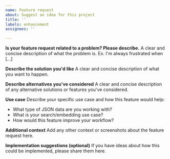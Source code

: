 ```yaml
---
name: Feature request
about: Suggest an idea for this project
title: ''
labels: enhancement
assignees: ''

---
```


**Is your feature request related to a problem? Please describe.**
A clear and concise description of what the problem is. Ex. I'm always frustrated when [...]

**Describe the solution you'd like**
A clear and concise description of what you want to happen.

**Describe alternatives you've considered**
A clear and concise description of any alternative solutions or features you've considered.

**Use case**
Describe your specific use case and how this feature would help:
- What type of JSON data are you working with?
- What is your search/embedding use case?
- How would this feature improve your workflow?

**Additional context**
Add any other context or screenshots about the feature request here.

**Implementation suggestions (optional)**
If you have ideas about how this could be implemented, please share them here.
